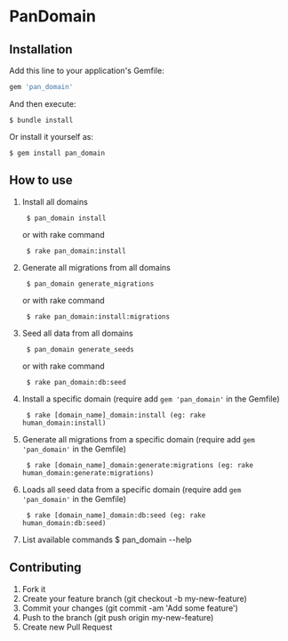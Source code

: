 # PanDomain

## Installation

Add this line to your application's Gemfile:

```ruby
gem 'pan_domain'
```

And then execute:

    $ bundle install

Or install it yourself as:

    $ gem install pan_domain

## How to use

1. Install all domains

        $ pan_domain install

    or with rake command

        $ rake pan_domain:install

2. Generate all migrations from all domains

        $ pan_domain generate_migrations

    or with rake command
    
        $ rake pan_domain:install:migrations
        
3. Seed all data from all domains

        $ pan_domain generate_seeds

    or with rake command

        $ rake pan_domain:db:seed

4. Install a specific domain (require add ```gem 'pan_domain'``` in the Gemfile)

        $ rake [domain_name]_domain:install (eg: rake human_domain:install)

5. Generate all migrations from a specific domain (require add ```gem 'pan_domain'``` in the Gemfile)

        $ rake [domain_name]_domain:generate:migrations (eg: rake human_domain:generate:migrations)

6. Loads all seed data from a specific domain (require add ```gem 'pan_domain'``` in the Gemfile)

        $ rake [domain_name]_domain:db:seed (eg: rake human_domain:db:seed)

7. List available commands
        $ pan_domain --help

## Contributing

1. Fork it
2. Create your feature branch (git checkout -b my-new-feature)
3. Commit your changes (git commit -am 'Add some feature')
4. Push to the branch (git push origin my-new-feature)
5. Create new Pull Request
